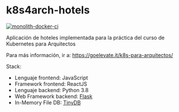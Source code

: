 # k8s4arch-hotels

[![monolith-docker-ci](https://github.com/go-elevate/k8s4arch-hotels/actions/workflows/monolith.yml/badge.svg)](https://github.com/go-elevate/k8s4arch-hotels/actions/workflows/monolith.yml)

Aplicación de hoteles implementada para la práctica del curso de Kubernetes para Arquitectos

Para más información, ir a: https://goelevate.it/k8s-para-arquitectos/

Stack:
- Lenguaje frontend: JavaScript
- Framework frontend: ReactJS
- Lenguaje backend: Python 3.8
- Web Framework backend: [Flask](https://flask.palletsprojects.com/en/1.1.x/quickstart/)
- In-Memory File DB: [TinyDB](https://tinydb.readthedocs.io/)
